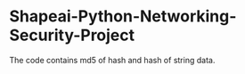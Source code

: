 # Shapeai-Python-Networking-Security-Project
The code contains md5 of hash and hash of string data.
